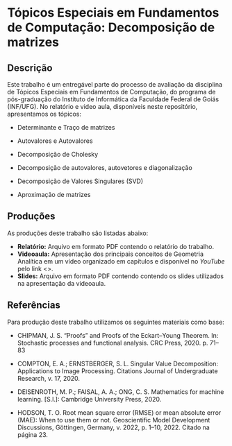 # Tópicos Especiais em Fundamentos de Computação: Decomposição de matrizes

## Descrição

Este trabalho é um entregável parte do processo de avaliação da disciplina de Tópicos Especiais em Fundamentos de Computação, do programa de pós-graduação do Instituto de Informática da Faculdade Federal de Goiás (INF/UFG). No relatório e video aula, disponíveis neste repositório, apresentamos os tópicos:

* Determinante e Traço de matrizes

* Autovalores e Autovalores

* Decomposição de Cholesky

* Decomposição de autovalores, autovetores e diagonalização

* Decomposição de Valores Singulares (SVD)

* Aproximação de matrizes

## Produções

As produções deste trabalho são listadas abaixo:

* **Relatório:** Arquivo em formato PDF contendo o relatório do trabalho.
* **Videoaula:** Apresentação dos principais conceitos de Geometria Analítica em um vídeo organizado em capítulos e disponível no *YouTube* pelo link <<LINK>>.
* **Slides:** Arquivo em formato PDF contendo contendo os slides utilizados na apresentação da videoaula.

## Referências

Para produção deste trabalho utilizamos os seguintes materiais como base:

* CHIPMAN, J. S. “Proofs” and Proofs of the Eckart–Young Theorem. In: Stochastic processes
and functional analysis. CRC Press, 2020. p. 71–83

* COMPTON, E. A.; ERNSTBERGER, S. L. Singular Value Decomposition: Applications to
Image Processing. Citations Journal of Undergraduate Research, v. 17, 2020.

* DEISENROTH, M. P.; FAISAL, A. A.; ONG, C. S. Mathematics for machine learning. [S.l.]:
Cambridge University Press, 2020.

* HODSON, T. O. Root mean square error (RMSE) or mean absolute error (MAE): When to use
them or not. Geoscientific Model Development Discussions, Göttingen, Germany, v. 2022, p.
1–10, 2022. Citado na página 23.
